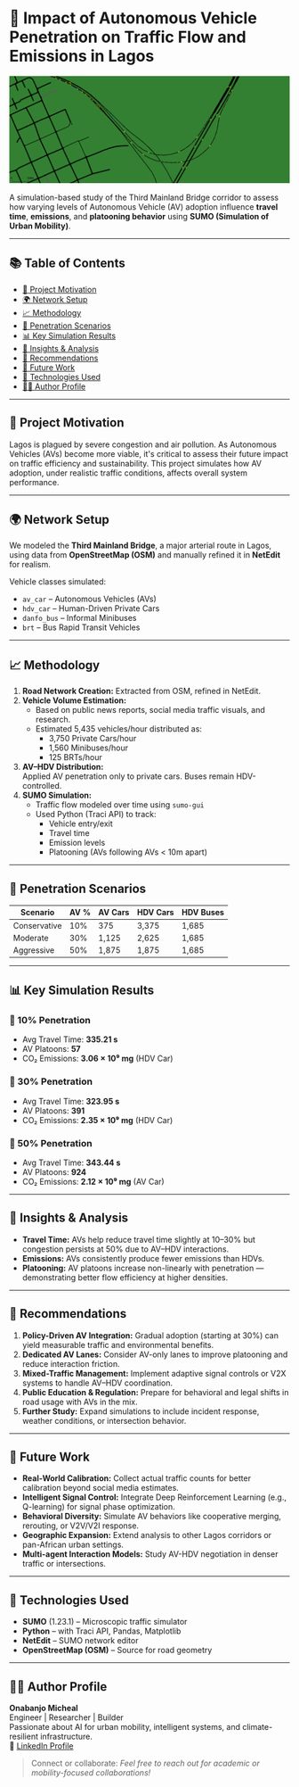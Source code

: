 # 🚗 Impact of Autonomous Vehicle Penetration on Traffic Flow and Emissions in Lagos

![image](https://github.com/Onabanjomicheal/third-mainland-av-hdv-simulation/blob/main/av.png)

A simulation-based study of the Third Mainland Bridge corridor to assess how varying levels of Autonomous Vehicle (AV) adoption influence **travel time**, **emissions**, and **platooning behavior** using **SUMO (Simulation of Urban Mobility)**.

---

## 📚 Table of Contents

- [📌 Project Motivation](#-project-motivation)
- [🌍 Network Setup](#-network-setup)
- [📈 Methodology](#-methodology)
- [🚦 Penetration Scenarios](#-penetration-scenarios)
- [📊 Key Simulation Results](#-key-simulation-results)
- [🧠 Insights & Analysis](#-insights--analysis)
- [📌 Recommendations](#-recommendations)
- [🔭 Future Work](#-future-work)
- [🔧 Technologies Used](#-technologies-used)
- [🙋‍♂️ Author Profile](#-author-profile)

---

## 📌 Project Motivation

Lagos is plagued by severe congestion and air pollution. As Autonomous Vehicles (AVs) become more viable, it's critical to assess their future impact on traffic efficiency and sustainability. This project simulates how AV adoption, under realistic traffic conditions, affects overall system performance.

---

## 🌍 Network Setup

We modeled the **Third Mainland Bridge**, a major arterial route in Lagos, using data from **OpenStreetMap (OSM)** and manually refined it in **NetEdit** for realism.

Vehicle classes simulated:
- `av_car` – Autonomous Vehicles (AVs)
- `hdv_car` – Human-Driven Private Cars
- `danfo_bus` – Informal Minibuses
- `brt` – Bus Rapid Transit Vehicles

---

## 📈 Methodology

1. **Road Network Creation:** Extracted from OSM, refined in NetEdit.
2. **Vehicle Volume Estimation:**
   - Based on public news reports, social media traffic visuals, and research.
   - Estimated 5,435 vehicles/hour distributed as:
     - 3,750 Private Cars/hour  
     - 1,560 Minibuses/hour  
     - 125 BRTs/hour
3. **AV–HDV Distribution:**  
   Applied AV penetration only to private cars. Buses remain HDV-controlled.
4. **SUMO Simulation:**  
   - Traffic flow modeled over time using `sumo-gui`  
   - Used Python (Traci API) to track:
     - Vehicle entry/exit
     - Travel time
     - Emission levels
     - Platooning (AVs following AVs < 10m apart)

---

## 🚦 Penetration Scenarios

| Scenario     | AV % | AV Cars | HDV Cars | HDV Buses |
|--------------|------|---------|----------|------------|
| Conservative | 10%  | 375     | 3,375    | 1,685      |
| Moderate     | 30%  | 1,125   | 2,625    | 1,685      |
| Aggressive   | 50%  | 1,875   | 1,875    | 1,685      |

---

## 📊 Key Simulation Results

### 🔹 10% Penetration
- Avg Travel Time: **335.21 s**
- AV Platoons: **57**
- CO₂ Emissions: **3.06 × 10⁹ mg** (HDV Car)

### 🔹 30% Penetration
- Avg Travel Time: **323.95 s**
- AV Platoons: **391**
- CO₂ Emissions: **2.35 × 10⁹ mg** (HDV Car)

### 🔹 50% Penetration
- Avg Travel Time: **343.44 s**
- AV Platoons: **924**
- CO₂ Emissions: **2.12 × 10⁹ mg** (AV Car)

---

## 🧠 Insights & Analysis

- **Travel Time:** AVs help reduce travel time slightly at 10–30% but congestion persists at 50% due to AV–HDV interactions.
- **Emissions:** AVs consistently produce fewer emissions than HDVs.
- **Platooning:** AV platoons increase non-linearly with penetration — demonstrating better flow efficiency at higher densities.

---

## 📌 Recommendations

1. **Policy-Driven AV Integration:** Gradual adoption (starting at 30%) can yield measurable traffic and environmental benefits.
2. **Dedicated AV Lanes:** Consider AV-only lanes to improve platooning and reduce interaction friction.
3. **Mixed-Traffic Management:** Implement adaptive signal controls or V2X systems to handle AV–HDV coordination.
4. **Public Education & Regulation:** Prepare for behavioral and legal shifts in road usage with AVs in the mix.
5. **Further Study:** Expand simulations to include incident response, weather conditions, or intersection behavior.

---

## 🔭 Future Work

- **Real-World Calibration:** Collect actual traffic counts for better calibration beyond social media estimates.
- **Intelligent Signal Control:** Integrate Deep Reinforcement Learning (e.g., Q-learning) for signal phase optimization.
- **Behavioral Diversity:** Simulate AV behaviors like cooperative merging, rerouting, or V2V/V2I response.
- **Geographic Expansion:** Extend analysis to other Lagos corridors or pan-African urban settings.
- **Multi-agent Interaction Models:** Study AV-HDV negotiation in denser traffic or intersections.

---

## 🔧 Technologies Used

- **SUMO** (1.23.1) – Microscopic traffic simulator
- **Python** – with Traci API, Pandas, Matplotlib
- **NetEdit** – SUMO network editor
- **OpenStreetMap (OSM)** – Source for road geometry

---

## 🙋‍♂️ Author Profile

**Onabanjo Micheal**  
Engineer | Researcher | Builder  
Passionate about AI for urban mobility, intelligent systems, and climate-resilient infrastructure.  
🔗 [LinkedIn Profile](https://www.linkedin.com/in/micheal-onabanjo/)

> Connect or collaborate: *Feel free to reach out for academic or mobility-focused collaborations!*
